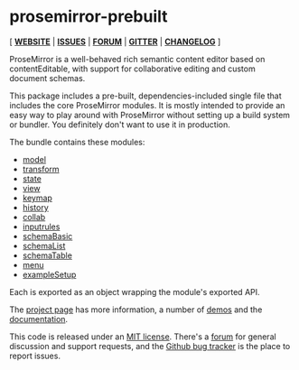 # prosemirror-prebuilt

[ [**WEBSITE**](http://prosemirror.net) | [**ISSUES**](https://github.com/prosemirror/prosemirror/issues) | [**FORUM**](https://discuss.prosemirror.net) | [**GITTER**](https://gitter.im/ProseMirror/prosemirror) | [**CHANGELOG**](https://github.com/ProseMirror/prosemirror/blob/master/CHANGELOG.md) ]

ProseMirror is a well-behaved rich semantic content editor based on
contentEditable, with support for collaborative editing and custom
document schemas.

This package includes a pre-built, dependencies-included single file
that includes the core ProseMirror modules. It is mostly intended to
provide an easy way to play around with ProseMirror without setting up
a build system or bundler. You definitely don't want to use it in
production.

The bundle contains these modules:

 * [model](http://prosemirror.net/ref.html#model)
 * [transform](http://prosemirror.net/ref.html#transform)
 * [state](http://prosemirror.net/ref.html#state)
 * [view](http://prosemirror.net/ref.html#view)
 * [keymap](http://prosemirror.net/ref.html#keymap)
 * [history](http://prosemirror.net/ref.html#history)
 * [collab](http://prosemirror.net/ref.html#collab)
 * [inputrules](http://prosemirror.net/ref.html#inputrules)
 * [schemaBasic](http://prosemirror.net/ref.html#schema-basic)
 * [schemaList](http://prosemirror.net/ref.html#schema-list)
 * [schemaTable](http://prosemirror.net/ref.html#schema-table)
 * [menu](https://github.com/prosemirror/prosemirror-menu#readme)
 * [exampleSetup](https://github.com/prosemirror/prosemirror-example-setup#readme)

Each is exported as an object wrapping the module's exported API.

The [project page](http://prosemirror.net) has more information, a
number of [demos](http://prosemirror.net/#demos) and the
[documentation](http://prosemirror.net/docs.html).

This code is released under an
[MIT license](https://github.com/prosemirror/prosemirror/tree/master/LICENSE).
There's a [forum](http://discuss.prosemirror.net) for general
discussion and support requests, and the
[Github bug tracker](https://github.com/prosemirror/prosemirror/issues)
is the place to report issues.
